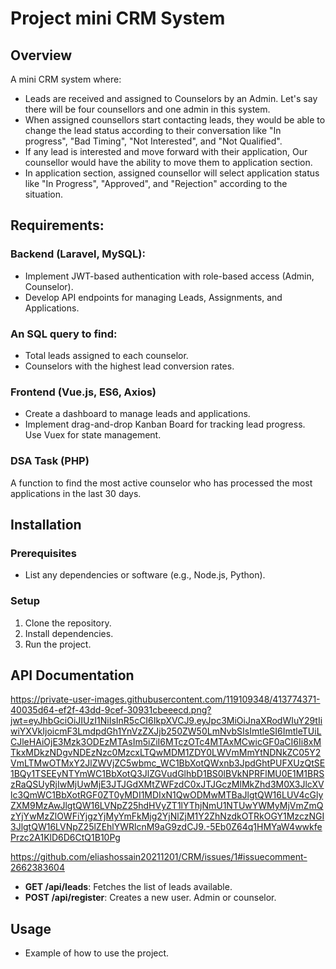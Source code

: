# Project mini CRM System

## Overview
A mini CRM system where:  
- Leads are received and assigned to Counselors by an Admin. Let's say there will be four counsellors and one admin in this system.
- When assigned counsellors start contacting leads, they would be able to change the lead status according to their conversation like "In progress", "Bad Timing", "Not Interested", and "Not Qualified".
- If any lead is interested and move forward with their application, Our counsellor would have the ability to move them to application section.
- In application section, assigned counsellor will select application status like "In Progress", "Approved", and "Rejection" according to the situation.

## Requirements:
### Backend (Laravel, MySQL):
- Implement JWT-based authentication with role-based access (Admin, Counselor).  
- Develop API endpoints for managing Leads, Assignments, and Applications.  
 
### An SQL query to find:  
- Total leads assigned to each counselor.  
- Counselors with the highest lead conversion rates.  

### Frontend (Vue.js, ES6, Axios) 
- Create a dashboard to manage leads and applications.  
- Implement drag-and-drop Kanban Board for tracking lead progress.  
 Use Vuex for state management.  

### DSA Task (PHP)
A function to find the most active counselor who has processed the most applications in the last 30 days.  


## Installation
### Prerequisites
- List any dependencies or software (e.g., Node.js, Python).

### Setup
1. Clone the repository.
2. Install dependencies.
3. Run the project.

## API Documentation
https://private-user-images.githubusercontent.com/119109348/413774371-40035d64-ef2f-43dd-9cef-30931cbeeecd.png?jwt=eyJhbGciOiJIUzI1NiIsInR5cCI6IkpXVCJ9.eyJpc3MiOiJnaXRodWIuY29tIiwiYXVkIjoicmF3LmdpdGh1YnVzZXJjb250ZW50LmNvbSIsImtleSI6ImtleTUiLCJleHAiOjE3Mzk3ODEzMTAsIm5iZiI6MTczOTc4MTAxMCwicGF0aCI6Ii8xMTkxMDkzNDgvNDEzNzc0MzcxLTQwMDM1ZDY0LWVmMmYtNDNkZC05Y2VmLTMwOTMxY2JlZWVjZC5wbmc_WC1BbXotQWxnb3JpdGhtPUFXUzQtSE1BQy1TSEEyNTYmWC1BbXotQ3JlZGVudGlhbD1BS0lBVkNPRFlMU0E1M1BRSzRaQSUyRjIwMjUwMjE3JTJGdXMtZWFzdC0xJTJGczMlMkZhd3M0X3JlcXVlc3QmWC1BbXotRGF0ZT0yMDI1MDIxN1QwODMwMTBaJlgtQW16LUV4cGlyZXM9MzAwJlgtQW16LVNpZ25hdHVyZT1lYThjNmU1NTUwYWMyMjVmZmQzYjYwMzZlOWFiYjgzYjMyYmFkMjg2YjNlZjM1Y2ZhNzdkOTRkOGY1MzczNGI3JlgtQW16LVNpZ25lZEhlYWRlcnM9aG9zdCJ9.-5Eb0Z64q1HMYaW4wwkfePrzc2A1KlD6D6CtQ1B10Pg


https://github.com/eliashossain20211201/CRM/issues/1#issuecomment-2662383604

- **GET /api/leads**: Fetches the list of leads available.
- **POST /api/register**: Creates a new user. Admin or counselor.



## Usage
- Example of how to use the project.

